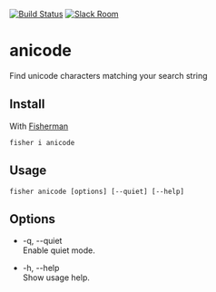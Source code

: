 [![Build Status][travis-badge]][travis-link]
[![Slack Room][slack-badge]][slack-link]

# anicode

Find unicode characters matching your search string

## Install

With [Fisherman]

```
fisher i anicode
```

## Usage

```
fisher anicode [options] [--quiet] [--help]
```

## Options

* -q, --quiet<br>
    Enable quiet mode.

* -h, --help<br>
    Show usage help.

[travis-link]: https://travis-ci.org/igalic/anicode
[travis-badge]: https://img.shields.io/travis/igalic/anicode.svg?style=flat-square
[slack-link]: https://fisherman-wharf.herokuapp.com/
[slack-badge]: https://img.shields.io/badge/slack-join%20the%20chat-00B9FF.svg?style=flat-square
[Fisherman]: https://github.com/fisherman/fisherman
